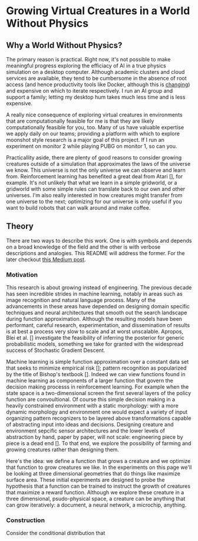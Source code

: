 # Growing Virtual Creatures in a World Without Physics

## Why a World Without Physics?

The primary reason is practical. Right now, it's not possible to make meaningful progress exploring the efficiacy of AI in a true physics simulation on a desktop computer. Although academic clusters and cloud services are available, they tend to be cumbersome in the absence of root access (and hence productivity tools like Docker, although this is [changing]()) and expensive on which to iterate respectively. I run an AI group and support a family; letting my desktop hum takes much less time and is less expensive. 

A really nice consequence of exploring virtual creatures in environments that are computationally feasible for me is that they are likely computationally feasible for you, too. Many of us have valuable expertise we apply daily on our teams; providing a platform with which to explore moonshot style research is a major goal of this project. If I run an experiment on monitor 2 while playing PUBG on monitor 1, so can you.

Practicallity aside, there are plenty of good reasons to consider growing creatures outside of a simulation that approximates the laws of the universe we know. This universe is not the only universe we can observe and learn from. Reinforcement learning has benefited a great deal from Atari [], for example. It's not unlikely that what we learn in a simple gridworld, or a gridworld with some simple rules can translate back to our own and other universes. I'm also really interested in how creatures might transfer from one universe to the next; optimizing for our universe is only useful if you want to build robots that can walk around and make coffee.

## Theory

There are two ways to describe this work. One is with symbols and depends on a broad knowledge of the field and the other is with verbose descriptions and analogies. This README will address the former. For the later checkout [this Medium post]().

### Motivation 

This research is about growing instead of engineering. The previous decade has seen incredible strides in machine learning, notably in areas such as image recognition and natural language process. Many of the advancements in these areas have depended on designing domain specific techniques and neural architectures that smooth out the search landscape during function approximation. Although the resulting models have been performant, careful research, experimentation, and dissemination of results is at best a process very slow to scale and at worst unscalable. Apropos, Blei et al. [] investigate the feasibility of inferring the posterior for generic probabilistic models, something we take for granted with the widespread success of Stochastic Gradient Descent.

Machine learning is simple function approximation over a constant data set that seeks to minimize empirical risk []; pattern recognition as popularized by the title of Bishop's textbook []. Indeed we can view functions found in machine learning as components of a larger function that govern the decision making processs in reinforcement learning. For example when the state space is a two-dimensional screen the first several layers of the policy function are convoultional. Of course this simple decision making in a heavily constrained environment with a static morphology: with a more dynamic morphology and environment one would expect a variety of input organizing pattern recognizers to be layered above transformations capable of abstracting input into ideas and decisions. Designing creature and environment sepcific sensor architectures and the lower levels of abstraction by hand, paper by paper, will not scale: engineering piece by piece is a dead end []. To that end, we explore the possibility of farming and growing creatures rather than designing them.

Here's the idea: we define a function that grows a creature and we optimize that function to grow creatures we like. In the experiments on this page we'll be looking at three dimensional geometries that do things like maximize surface area. These initial experiments are designed to probe the hypothesis that a function can be trained to instruct the growth of creatures that maximize a reward function. Although we explore these creature in a three dimensional, psudo-physical space, a creature can be anything that can grow iteratively: a document, a neural network, a microchip, anything. 

### Construction

Consider the conditional distribution that 
